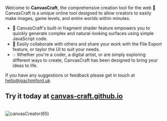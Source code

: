 Welcome to **CanvasCraft**, the comprehensive creation tool for the web 🚀\
CanvasCraft is a unique online tool designed to allow creators to easily make images, game levels, and entire worlds within minutes.

- 🧩️ CanvasCraft's built-in fragment shader feature empowers you to quickly generate complex and natural-looking surfaces using simple JavaScript code.
- 📱 Easily collaborate with others and share your work with the File Export feature, or taylor the UI to suit your needs.
- 💡 Whether you're a coder, a digital artist, or are simply exploring different ways to create, CanvasCraft has been designed to bring your ideas to life.

If you have any suggestions or feedback please get in touch at [hello@joachimford.uk](mailto:hello@joachimford.uk)

## Try it today at [canvas-craft.github.io](https://canvas-craft.github.io)
\
![canvasCreator(65)](https://github.com/canvas-craft/canvas-craft/assets/169457495/ccc658d5-e377-4bbd-b65b-329c9a154f7f)
